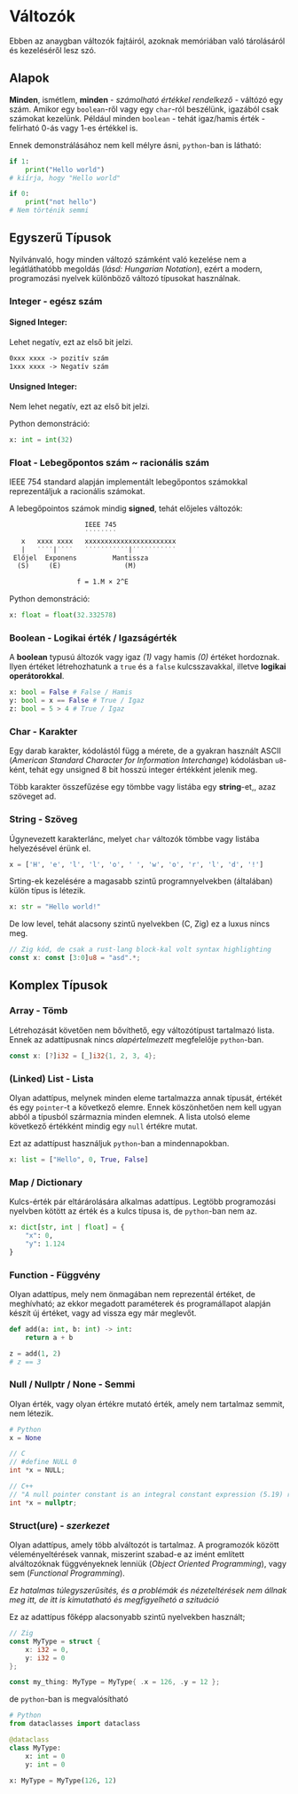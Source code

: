 # Változók

Ebben az anaygban változók fajtáiról, azoknak memóriában való tárolásáról és kezeléséről lesz szó.

## Alapok

**Minden**, ismétlem, **minden** - _számolható értékkel rendelkező_ - váltózó egy szám. Amikor egy `boolean`-ről vagy egy `char`-ról beszélünk, igazából csak számokat kezelünk. Például minden `boolean` - tehát igaz/hamis érték - felírható 0-ás vagy 1-es értékkel is.

Ennek demonstrálásához nem kell mélyre ásni, `python`-ban is látható:

```py
if 1:
    print("Hello world")
# kiírja, hogy "Hello world"

if 0:
    print("not hello")
# Nem történik semmi
```

## Egyszerű Típusok

Nyilvánvaló, hogy minden változó számként való kezelése nem a legátláthatóbb megoldás (_lásd: Hungarian Notation_), ezért a modern, programozási nyelvek különböző változó típusokat használnak.

### Integer - egész szám

#### Signed Integer:
Lehet negatív, ezt az első bit jelzi.

```txt
0xxx xxxx -> pozitív szám
1xxx xxxx -> Negatív szám
```

#### Unsigned Integer:
Nem lehet negatív, ezt az első bit jelzi.

Python demonstráció:

```py
x: int = int(32)
```

### Float - Lebegőpontos szám ~ racionális szám

IEEE 754 standard alapján implementált lebegőpontos számokkal reprezentáljuk a racionális számokat.

A lebegőpointos számok mindig **signed**, tehát előjeles változók:

```txt
                   IEEE 745
                   ˙˙˙˙˙˙˙˙
   x   xxxx xxxx   xxxxxxxxxxxxxxxxxxxxxxx
   |   ˙˙˙˙|˙˙˙˙   ˙˙˙˙˙˙˙˙˙˙˙|˙˙˙˙˙˙˙˙˙˙˙
 Előjel  Exponens         Mantissza
  (S)     (E)                (M)

                 f = 1.M × 2^E

```

Python demonstráció:

```py
x: float = float(32.332578)
```

### Boolean - Logikai érték / Igazságérték

A **boolean** typusú áltozók vagy igaz _(1)_ vagy hamis _(0)_ értéket hordoznak. Ilyen értéket létrehozhatunk a `true` és a `false` kulcsszavakkal, illetve **logikai operátorokkal**.

```py
x: bool = False # False / Hamis
y: bool = x == False # True / Igaz
z: bool = 5 > 4 # True / Igaz
```

### Char - Karakter

Egy darab karakter, kódolástól függ a mérete, de a gyakran használt ASCII (_American Standard Character for Information Interchange_) kódolásban `u8`-ként, tehát egy unsigned 8 bit hosszú integer értékként jelenik meg.

Több karakter összefűzése egy tömbbe vagy listába egy **string**-et,, azaz szöveget ad.

### String - Szöveg

Úgynevezett karakterlánc, melyet `char` változók tömbbe vagy listába helyezésével érünk el.

```py
x = ['H', 'e', 'l', 'l', 'o', ' ', 'w', 'o', 'r', 'l', 'd', '!']
```

Srting-ek kezelésére a magasabb szintű programnyelvekben (általában) külön típus is létezik.

```py
x: str = "Hello world!"
```

De low level, tehát alacsony szintű nyelvekben (C, Zig) ez a luxus nincs meg.

```rust
// Zig kód, de csak a rust-lang block-kal volt syntax highlighting
const x: const [3:0]u8 = "asd".*;
```

## Komplex Típusok

### Array - Tömb

Létrehozását követően nem bővíthető, egy változótípust tartalmazó lista. Ennek az adattípusnak nincs _alapértelmezett_ megfelelője `python`-ban.

```rust
const x: [?]i32 = [_]i32{1, 2, 3, 4};
```

### (Linked) List - Lista

Olyan adattípus, melynek minden eleme tartalmazza annak típusát, értékét és egy `pointer`-t a következő elemre. Ennek köszönhetően nem kell ugyan abból a típusból származnia minden elemnek. A lista utolsó eleme következő értékként mindig egy `null` értékre mutat.

Ezt az adattípust használjuk `python`-ban a mindennapokban.

```py
x: list = ["Hello", 0, True, False]
```

### Map / Dictionary

Kulcs-érték pár eltárárolására alkalmas adattípus. Legtöbb programozási nyelvben kötött az érték és a kulcs típusa is, de `python`-ban nem az.

```py
x: dict[str, int | float] = {
    "x": 0,
    "y": 1.124
}
```

### Function - Függvény

Olyan adattípus, mely nem önmagában nem reprezentál értéket, de meghívható; az ekkor megadott paraméterek és programállapot alapján készít új értéket, vagy ad vissza egy már meglevőt.

```py
def add(a: int, b: int) -> int:
    return a + b

z = add(1, 2)
# z == 3
```

### Null / Nullptr / None - Semmi

Olyan érték, vagy olyan értékre mutató érték, amely nem tartalmaz semmit, nem létezik.

```py
# Python
x = None
```

```c
// C
// #define NULL 0
int *x = NULL;
```

```c++
// C++
// "A null pointer constant is an integral constant expression (5.19) rvalue of integer type that evaluates to zero"
int *x = nullptr;
```

### Struct(ure) - *szerkezet*

Olyan adattípus, amely több alváltozót is tartalmaz. A programozók között véleményeltérések vannak, miszerint szabad-e az imént említett alváltozóknak függvényeknek lenniük (*Object Oriented Programming*), vagy sem (*Functional Programming*). 

*Ez hatalmas túlegyszerűsítés, és a problémák és nézeteltérések nem állnak meg itt, de itt is kimutatható és megfigyelhetó a szituáció*

Ez az adattípus főképp alacsonyabb szintű nyelvekben használt;

```rust
// Zig
const MyType = struct {
    x: i32 = 0,
    y: i32 = 0
};

const my_thing: MyType = MyType{ .x = 126, .y = 12 };
```

de `python`-ban is megvalósítható

```py
# Python
from dataclasses import dataclass

@dataclass
class MyType:
    x: int = 0
    y: int = 0

x: MyType = MyType(126, 12)
```